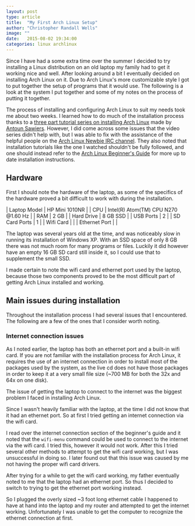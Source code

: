 ```yaml
---
layout: post
type: article
title:  "My First Arch Linux Setup"
author: "Christopher Randall Wells"
image: ""
date:   2015-08-02 19:34:00
categories: linux archlinux
---
```

Since I have had a some extra time over the summer I decided to try installing a Linux distribution on an old laptop my family had to get it working nice and well. After looking around a bit I eventually decided on installing Arch Linux on it. Due to Arch Linux's more customizable style I got to put together the setup of programs that it would use. The following is a look at the system I put together and some of my notes on the process of putting it together.

The process of installing and configuring Arch Linux to suit my needs took me about two weeks. I learned how to do much of the installation process thanks to a [three part tutorial series on installing Arch Linux](https://www.youtube.com/playlist?list=PLo8tBedUXjpYZUEJXx0zrbrLuColFzFag) made by [Antoun Sawiers](http://www.antounsawires.com/). However, I did come across some issues that the video series didn't help with, but I was able to fix with the assistance of the helpful people on the [Arch Linux Newbie IRC channel](irc://irc.freenode.net/archlinux-newbie). They also noted that installation tutorials like the one I watched shouldn't be fully followed, and one should instead refer to the [Arch Linux Beginner's Guide](https://wiki.archlinux.org/index.php/Beginners'_guide) for more up to date installation instructions.

## Hardware
First I should note the hardware of the laptop, as some of the specifics of the hardware proved a bit difficult to work with during the installation.

| Laptop Model | HP Mini 1010NR |
| CPU | Intel(R) Atom(TM) CPU N270 @1.60 Hz |
| RAM | 2 GB |
| Hard Drive | 8 GB SSD |
| USB Ports | 2 |
| SD Card Ports | 1 |
| Wifi Card | |
| Ethernet Port | |

The laptop was several years old at the time, and was noticeably slow in running its installation of Windows XP. With an SSD space of only 8 GB there was not much room for many programs or files. Luckily it did however have an empty 16 GB SD card still inside it, so I could use that to supplement the small SSD.

I made certain to note the wifi card and ethernet port used by the laptop, because those two components proved to be the most difficult part of getting Arch Linux installed and working.

## Main issues during installation
Throughout the installation process I had several issues that I encountered. The following are a few of the ones that I consider worth noting.

### Internet connection issues
As I noted earlier, the laptop has both an ethernet port and a built-in wifi card. If you are not familiar with the installation process for Arch Linux, it requires the use of an internet connection in order to install most of the packages used by the system, as the live cd does not have those packages in order to keep it at a very small file size (~700 MB for both the 32x and 64x on one disk).

The issue of getting the laptop to connect to the internet was the biggest problem I faced in installing Arch Linux.

Since I wasn't heavily familiar with the laptop, at the time I did not know that it had an ethernet port. So at first I tried getting an internet connection via the wifi card.

I read over the internet connection section of the beginner's guide and it noted that the `wifi-menu` command could be used to connect to the internet via the wifi card. I tried this, however it would not work. After this I tried several other methods to attempt to get the wifi card working, but I was unsuccessful in doing so. I later found out that this issue was caused by me not having the proper wifi card drivers.

After trying for a while to get the wifi card working, my father eventually noted to me that the laptop had an ethernet port. So thus I decided to switch to trying to get the ethernet port working instead.

So I plugged the overly sized ~3 foot long ethernet cable I happened to have at hand into the laptop and my router and attempted to get the internet working. Unfortunately I was unable to get the computer to recognize the ethernet connection at first.
